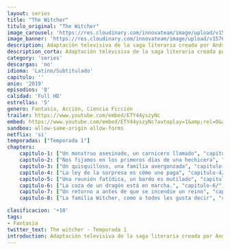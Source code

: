 ```yaml
---
layout: series
title: "The Witcher"
titulo_original: "The Witcher"
image_carousel: 'https://res.cloudinary.com/innovateam/image/upload/v1576882314/witcher-min_faif9z.jpg'
image_banner: 'https://res.cloudinary.com/innovateam/image/upload/v1576882316/ELCdGnzU4AAnSsR-1014x570-min_a2xzkd.jpg'
description: Adaptación televisiva de la saga literaria creada por Andrzej Sapkowski y producida por Netflix. La trama se desarrolla en un mundo de fantasía llena de criaturas fantásticas. El brujo Geralt de Rivia destaca por ser un antihéroe diferente, un cazador de monstruos genéticamente modificados, busca su lugar en un mundo donde a menudo los humanos demuestran ser peores que las bestias.
description_corta: Adaptación televisiva de la saga literaria creada por Andrzej Sapkowski y producida por Netflix. La trama se desarrolla en un mundo de fantasía llena de criaturas fantásticas. El brujo
category: 'series'
descargas: 'no'
idioma: 'Latino/Subtitulado'
capitulo: ''
anio: '2019'
episodios: '8'
calidad: 'Full HD'
estrellas: '5'
genero: Fantasia, Acción, Ciencia Ficción
trailer: https://www.youtube.com/embed/ETY44yszyNc
embed: https://www.youtube.com/embed/ETY44yszyNc?autoplay=1&amp;rel=0&amp;hd=1&border=0&wmode=opaque&enablejsapi=1&modestbranding=1&controls=1&showinfo=0
sandbox: allow-same-origin allow-forms 
netflix: 'si'
temporadas: ["Temporada 1"]
chapters:
    capitulo-1: ["Un monstruo asesinado, un carnicero llamado", "capitulo-1/", "1"]
    capitulo-2: ["Nos fijamos en los primeros días de una hechicera", "capitulo-2/", "2"]
    capitulo-3: ["Un quisquilloso, una familia avergonzada", "capitulo-3/", "3"]
    capitulo-4: ["La ley de la sorpresa es cómo uno paga", "capitulo-4/", "4"]
    capitulo-5: ["Una reunión fatídica, un bardo es mutilado", "capitulo-5/", "5"]
    capitulo-6: ["La caza de un dragón está en marcha.", "capitulo-6/", "6"]
    capitulo-7: ["Un retorno a antes de que se incendie un reino", "capitulo-7/", "7"]
    capitulo-8: ["La familia Witcher, como a todos les gusta decir", "capitulo-8/", "8"]

clasificacion: '+10'
tags:
- Fantasia
twitter_text: The witcher - Temporada 1
introduction: Adaptación televisiva de la saga literaria creada por Andrzej Sapkowski y producida por Netflix. La trama se desarrolla en un mundo de fantasía llena de criaturas fantásticas. El brujo
---
```












